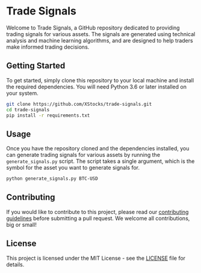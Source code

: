 # Trade Signals

Welcome to Trade Signals, a GitHub repository dedicated to providing trading signals for various assets. The signals are generated using technical analysis and machine learning algorithms, and are designed to help traders make informed trading decisions.

## Getting Started

To get started, simply clone this repository to your local machine and install the required dependencies. You will need Python 3.6 or later installed on your system.

```bash
git clone https://github.com/XStocks/trade-signals.git
cd trade-signals
pip install -r requirements.txt
```

## Usage

Once you have the repository cloned and the dependencies installed, you can generate trading signals for various assets by running the `generate_signals.py` script. The script takes a single argument, which is the symbol for the asset you want to generate signals for.

```bash
python generate_signals.py BTC-USD
```

## Contributing

If you would like to contribute to this project, please read our [contributing guidelines](CONTRIBUTING.md) before submitting a pull request. We welcome all contributions, big or small!

## License

This project is licensed under the MIT License - see the [LICENSE](LICENSE) file for details.
